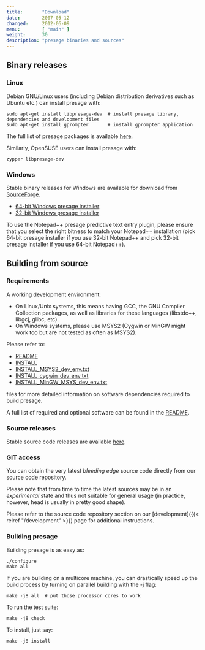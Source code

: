 ```yaml
---
title:       "Download"
date:        2007-05-12
changed:     2012-06-09
menu:        [ "main" ]
weight:	     30
description: "presage binaries and sources"
---
```


## Binary releases

### Linux

Debian GNU/Linux users (including Debian distribution derivatives such as Ubuntu etc.) can install presage with:

    sudo apt-get install libpresage-dev  # install presage library, dependencies and development files
    sudo apt-get install gprompter       # install gprompter application

The full list of presage packages is available [here](https://tracker.debian.org/pkg/presage).

Similarly, OpenSUSE users can install presage with:

    zypper libpresage-dev


### Windows

Stable binary releases for Windows are available for download from [SourceForge](http://sourceforge.net/project/showfiles.php?group_id=172950).

  * [64-bit Windows presage installer](https://sourceforge.net/projects/presage/files/presage/0.9.1/win64/presage-0.9.1-64bit-setup.exe/download)
  * [32-bit Windows presage installer](https://sourceforge.net/projects/presage/files/presage/0.9.1/win32/presage-0.9.1-32bit-setup.exe/download)

To use the Notepad++ presage predictive text entry plugin, please ensure that you select the right bitness to match your Notepad++ installation (pick 64-bit presage installer if you use 32-bit Notepad++ and pick 32-bit presage installer if you use 64-bit Notepad++).


## Building from source

### Requirements

A working development environment:

  * On Linux/Unix systems, this means having GCC, the GNU Compiler Collection packages, as well as libraries for these languages (libstdc++, libgcj, glibc, etc).
  * On Windows systems, please use MSYS2 (Cygwin or MinGW might work too but are not tested as often as MSYS2).

Please refer to:

  * [README](https://sourceforge.net/p/presage/presage/ci/master/tree/README)
  * [INSTALL](https://sourceforge.net/p/presage/presage/ci/master/tree/INSTALL)
  * [INSTALL_MSYS2_dev_env.txt](https://sourceforge.net/p/presage/presage/ci/master/tree/doc/INSTALL_MSYS2_dev_env.txt)
  * [INSTALL_cygwin_dev_env.txt](https://sourceforge.net/p/presage/presage/ci/master/tree/doc/INSTALL_Cygwin_dev_env.txt)
  * [INSTALL_MinGW_MSYS_dev_env.txt](https://sourceforge.net/p/presage/presage/ci/master/tree/doc/INSTALL_MinGW_MSYS_dev_env.txt)

files for more detailed information on software dependencies required to build presage.

A full list of required and optional software can be found in the [README](https://sourceforge.net/p/presage/presage/ci/master/tree/README).


### Source releases

Stable source code releases are available [here](http://sourceforge.net/project/showfiles.php?group_id=172950).


### GIT access

You can obtain the very latest *bleeding edge* source code directly from our source code repository.

Please note that from time to time the latest sources may be in an *experimental* state and thus not suitable for general usage (in practice, however, head is usually in pretty good shape).

Please refer to the source code repository section on our [development]({{< relref "/development" >}}) page for additional instructions.


### Building presage

Building presage is as easy as:

    ./configure
    make all

If you are building on a multicore machine, you can drastically speed up the build process by turning on parallel building with the -j flag:

    make -j8 all  # put those processor cores to work

To run the test suite:

    make -j8 check

To install, just say:

    make -j8 install


